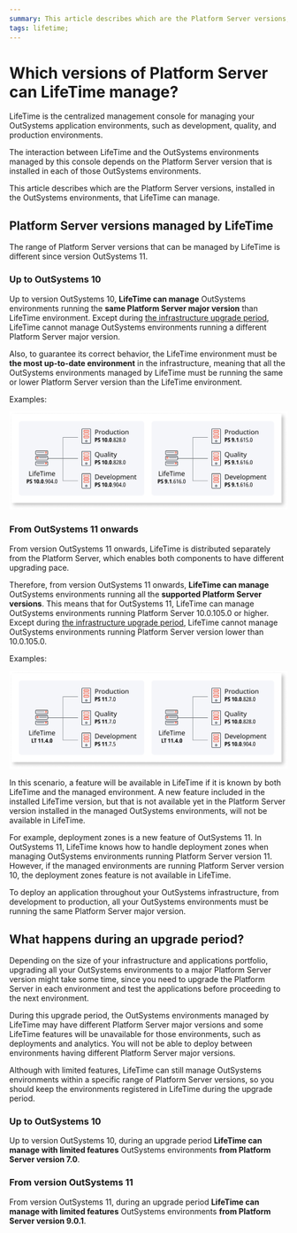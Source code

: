 ```yaml
---
summary: This article describes which are the Platform Server versions, installed in the OutSystems environments, that LifeTime can manage.
tags: lifetime;
---
```


# Which versions of Platform Server can LifeTime manage?

LifeTime is the centralized management console for managing your OutSystems application environments, such as development, quality, and production environments.

The interaction between LifeTime and the OutSystems environments managed by this console depends on the Platform Server version that is installed in each of those OutSystems environments.

This article describes which are the Platform Server versions, installed in the OutSystems environments, that LifeTime can manage.

## Platform Server versions managed by LifeTime

The range of Platform Server versions that can be managed by LifeTime is different since version OutSystems 11.  

### Up to OutSystems 10

Up to version OutSystems 10, **LifeTime can manage** OutSystems environments running the **same Platform Server major version** than LifeTime environment. Except during [the infrastructure upgrade period](#what-happens-during-an-upgrade-period), LifeTime cannot manage OutSystems environments running a different Platform Server major version.

Also, to guarantee its correct behavior, the LifeTime environment must be **the most up-to-date environment** in the infrastructure, meaning that all the OutSystems environments managed by LifeTime must be running the same or lower Platform Server version than the LifeTime environment.

Examples:

![](images/lifetime-versions-1.png?width=800)

### From OutSystems 11 onwards

From version OutSystems 11 onwards, LifeTime is distributed separately from the Platform Server, which enables both components to have different upgrading pace.

Therefore, from version OutSystems 11 onwards, **LifeTime can manage** OutSystems environments running all the **supported Platform Server versions**. This means that for OutSystems 11, LifeTime can manage OutSystems environments running Platform Server 10.0.105.0 or higher. Except during [the infrastructure upgrade period](#what-happens-during-an-upgrade-period), LifeTime cannot manage OutSystems environments running Platform Server version lower than 10.0.105.0.

Examples:

![](images/lifetime-versions-2.png?width=800)

In this scenario, a feature will be available in LifeTime if it is known by both LifeTime and the managed environment. A new feature included in the installed LifeTime version, but that is not available yet in the Platform Server version installed in the managed OutSystems environments, will not be available in LifeTime.

For example, deployment zones is a new feature of OutSystems 11. In OutSystems 11, LifeTime knows how to handle deployment zones when managing OutSystems environments running Platform Server version 11. However, if the managed environments are running Platform Server version 10, the deployment zones feature is not available in LifeTime.

To deploy an application throughout your OutSystems infrastructure, from development to production, all your OutSystems environments must be running the same Platform Server major version. 

## What happens during an upgrade period?

Depending on the size of your infrastructure and applications portfolio, upgrading all your OutSystems environments to a major Platform Server version might take some time, since you need to upgrade the Platform Server in each environment and test the applications before proceeding to the next environment.

During this upgrade period, the OutSystems environments managed by LifeTime may have different Platform Server major versions and some LifeTime features will be unavailable for those environments, such as deployments and analytics. You will not be able to deploy between environments having different Platform Server major versions.

Although with limited features, LifeTime can still manage OutSystems environments within a specific range of Platform Server versions, so you should keep the environments registered in LifeTime during the upgrade period. 

### Up to OutSystems 10

Up to version OutSystems 10, during an upgrade period **LifeTime can manage with limited features** OutSystems environments **from Platform Server version 7.0**.

### From version OutSystems 11

From version OutSystems 11, during an upgrade period **LifeTime can manage with limited features** OutSystems environments **from Platform Server version 9.0.1**.
